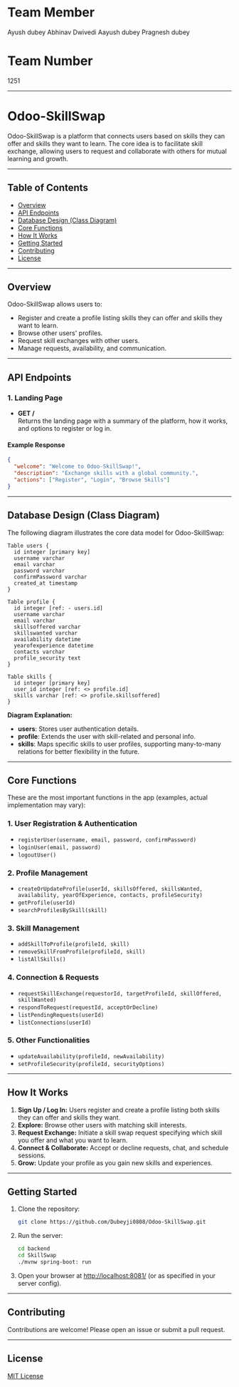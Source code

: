 # Team Member

Ayush dubey 
Abhinav Dwivedi
Aayush dubey
Pragnesh dubey

# Team Number

1251

---
# Odoo-SkillSwap

Odoo-SkillSwap is a platform that connects users based on skills they can offer and skills they want to learn. The core idea is to facilitate skill exchange, allowing users to request and collaborate with others for mutual learning and growth.

---

## Table of Contents

- [Overview](#overview)
- [API Endpoints](#api-endpoints)
- [Database Design (Class Diagram)](#database-design-class-diagram)
- [Core Functions](#core-functions)
- [How It Works](#how-it-works)
- [Getting Started](#getting-started)
- [Contributing](#contributing)
- [License](#license)

---

## Overview

Odoo-SkillSwap allows users to:
- Register and create a profile listing skills they can offer and skills they want to learn.
- Browse other users' profiles.
- Request skill exchanges with other users.
- Manage requests, availability, and communication.

---

## API Endpoints

### 1. Landing Page

- **GET /**  
  Returns the landing page with a summary of the platform, how it works, and options to register or log in.

#### Example Response

```json
{
  "welcome": "Welcome to Odoo-SkillSwap!",
  "description": "Exchange skills with a global community.",
  "actions": ["Register", "Login", "Browse Skills"]
}
```

---

## Database Design (Class Diagram)

The following diagram illustrates the core data model for Odoo-SkillSwap:

```plaintext
Table users {
  id integer [primary key]
  username varchar
  email varchar
  password varchar
  confirmPassword varchar
  created_at timestamp
}

Table profile {
  id integer [ref: - users.id]
  username varchar
  email varchar 
  skillsoffered varchar
  skillswanted varchar 
  availability datetime  
  yearofexperience datetime
  contacts varchar
  profile_security text 
}

Table skills {
  id integer [primary key]
  user_id integer [ref: <> profile.id]
  skills varchar [ref: <> profile.skillsoffered]
}
```

**Diagram Explanation:**
- **users**: Stores user authentication details.
- **profile**: Extends the user with skill-related and personal info.
- **skills**: Maps specific skills to user profiles, supporting many-to-many relations for better flexibility in the future.

---

## Core Functions

These are the most important functions in the app (examples, actual implementation may vary):

### 1. User Registration & Authentication

- `registerUser(username, email, password, confirmPassword)`
- `loginUser(email, password)`
- `logoutUser()`

### 2. Profile Management

- `createOrUpdateProfile(userId, skillsOffered, skillsWanted, availability, yearOfExperience, contacts, profileSecurity)`
- `getProfile(userId)`
- `searchProfilesBySkill(skill)`

### 3. Skill Management

- `addSkillToProfile(profileId, skill)`
- `removeSkillFromProfile(profileId, skill)`
- `listAllSkills()`

### 4. Connection & Requests

- `requestSkillExchange(requestorId, targetProfileId, skillOffered, skillWanted)`
- `respondToRequest(requestId, acceptOrDecline)`
- `listPendingRequests(userId)`
- `listConnections(userId)`

### 5. Other Functionalities

- `updateAvailability(profileId, newAvailability)`
- `setProfileSecurity(profileId, securityOptions)`

---

## How It Works

1. **Sign Up / Log In:** Users register and create a profile listing both skills they can offer and skills they want.
2. **Explore:** Browse other users with matching skill interests.
3. **Request Exchange:** Initiate a skill swap request specifying which skill you offer and what you want to learn.
4. **Connect & Collaborate:** Accept or decline requests, chat, and schedule sessions.
5. **Grow:** Update your profile as you gain new skills and experiences.

---

## Getting Started

1. Clone the repository:
    ```bash
    git clone https://github.com/Dubeyji0808/Odoo-SkillSwap.git
    ```
<!-- 2. Install dependencies:
    ```bash
    cd backend
    cd SkillSwap 
    ./mvnw spring-boot: run
    ``` -->
2. Run the server:
    ```bash
    cd backend
    cd SkillSwap
    ./mvnw spring-boot: run
    ```
3. Open your browser at [http://localhost:8081/](http://localhost:8081/) (or as specified in your server config).

---

## Contributing

Contributions are welcome! Please open an issue or submit a pull request.

---

## License

[MIT License](LICENSE)